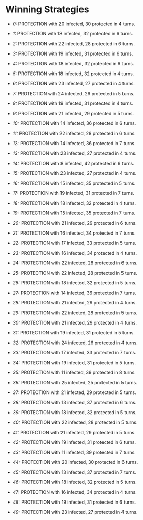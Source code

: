# Winning Strategies

* _0:_ PROTECTION with 20 infected, 30 protected in 4 turns.


* _1:_ PROTECTION with 18 infected, 32 protected in 6 turns.


* _2:_ PROTECTION with 22 infected, 28 protected in 6 turns.


* _3:_ PROTECTION with 19 infected, 31 protected in 6 turns.


* _4:_ PROTECTION with 18 infected, 32 protected in 6 turns.


* _5:_ PROTECTION with 18 infected, 32 protected in 4 turns.


* _6:_ PROTECTION with 23 infected, 27 protected in 4 turns.


* _7:_ PROTECTION with 24 infected, 26 protected in 5 turns.


* _8:_ PROTECTION with 19 infected, 31 protected in 4 turns.


* _9:_ PROTECTION with 21 infected, 29 protected in 5 turns.


* _10:_ PROTECTION with 14 infected, 36 protected in 6 turns.


* _11:_ PROTECTION with 22 infected, 28 protected in 6 turns.


* _12:_ PROTECTION with 14 infected, 36 protected in 7 turns.


* _13:_ PROTECTION with 23 infected, 27 protected in 4 turns.


* _14:_ PROTECTION with 8 infected, 42 protected in 9 turns.


* _15:_ PROTECTION with 23 infected, 27 protected in 4 turns.


* _16:_ PROTECTION with 15 infected, 35 protected in 5 turns.


* _17:_ PROTECTION with 19 infected, 31 protected in 7 turns.


* _18:_ PROTECTION with 18 infected, 32 protected in 4 turns.


* _19:_ PROTECTION with 15 infected, 35 protected in 7 turns.


* _20:_ PROTECTION with 21 infected, 29 protected in 6 turns.


* _21:_ PROTECTION with 16 infected, 34 protected in 7 turns.


* _22:_ PROTECTION with 17 infected, 33 protected in 5 turns.


* _23:_ PROTECTION with 16 infected, 34 protected in 4 turns.


* _24:_ PROTECTION with 22 infected, 28 protected in 6 turns.


* _25:_ PROTECTION with 22 infected, 28 protected in 5 turns.


* _26:_ PROTECTION with 18 infected, 32 protected in 5 turns.


* _27:_ PROTECTION with 14 infected, 36 protected in 7 turns.


* _28:_ PROTECTION with 21 infected, 29 protected in 4 turns.


* _29:_ PROTECTION with 22 infected, 28 protected in 5 turns.


* _30:_ PROTECTION with 21 infected, 29 protected in 4 turns.


* _31:_ PROTECTION with 19 infected, 31 protected in 5 turns.


* _32:_ PROTECTION with 24 infected, 26 protected in 4 turns.


* _33:_ PROTECTION with 17 infected, 33 protected in 7 turns.


* _34:_ PROTECTION with 19 infected, 31 protected in 5 turns.


* _35:_ PROTECTION with 11 infected, 39 protected in 8 turns.


* _36:_ PROTECTION with 25 infected, 25 protected in 5 turns.


* _37:_ PROTECTION with 21 infected, 29 protected in 5 turns.


* _38:_ PROTECTION with 13 infected, 37 protected in 6 turns.


* _39:_ PROTECTION with 18 infected, 32 protected in 5 turns.


* _40:_ PROTECTION with 22 infected, 28 protected in 5 turns.


* _41:_ PROTECTION with 21 infected, 29 protected in 5 turns.


* _42:_ PROTECTION with 19 infected, 31 protected in 6 turns.


* _43:_ PROTECTION with 11 infected, 39 protected in 7 turns.


* _44:_ PROTECTION with 20 infected, 30 protected in 6 turns.


* _45:_ PROTECTION with 13 infected, 37 protected in 7 turns.


* _46:_ PROTECTION with 18 infected, 32 protected in 5 turns.


* _47:_ PROTECTION with 16 infected, 34 protected in 4 turns.


* _48:_ PROTECTION with 19 infected, 31 protected in 6 turns.


* _49:_ PROTECTION with 23 infected, 27 protected in 4 turns.


